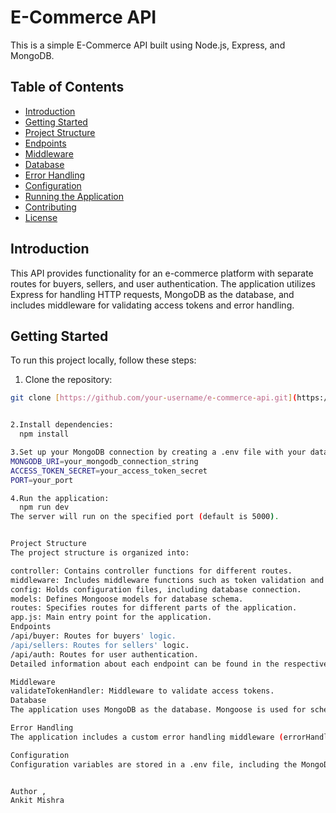 # E-Commerce API

This is a simple E-Commerce API built using Node.js, Express, and MongoDB.

## Table of Contents

- [Introduction](#introduction)
- [Getting Started](#getting-started)
- [Project Structure](#project-structure)
- [Endpoints](#endpoints)
- [Middleware](#middleware)
- [Database](#database)
- [Error Handling](#error-handling)
- [Configuration](#configuration)
- [Running the Application](#running-the-application)
- [Contributing](#contributing)
- [License](#license)

## Introduction

This API provides functionality for an e-commerce platform with separate routes for buyers, sellers, and user authentication. The application utilizes Express for handling HTTP requests, MongoDB as the database, and includes middleware for validating access tokens and error handling.

## Getting Started

To run this project locally, follow these steps:

1. Clone the repository:

```bash
git clone [https://github.com/your-username/e-commerce-api.git](https://github.com/ankit00010/Ecommerce-api.git)


2.Install dependencies:
  npm install

3.Set up your MongoDB connection by creating a .env file with your database connection string:
MONGODB_URI=your_mongodb_connection_string
ACCESS_TOKEN_SECRET=your_access_token_secret
PORT=your_port

4.Run the application:
  npm run dev
The server will run on the specified port (default is 5000).


Project Structure
The project structure is organized into:

controller: Contains controller functions for different routes.
middleware: Includes middleware functions such as token validation and error handling.
config: Holds configuration files, including database connection.
models: Defines Mongoose models for database schema.
routes: Specifies routes for different parts of the application.
app.js: Main entry point for the application.
Endpoints
/api/buyer: Routes for buyers' logic.
/api/sellers: Routes for sellers' logic.
/api/auth: Routes for user authentication.
Detailed information about each endpoint can be found in the respective route files.

Middleware
validateTokenHandler: Middleware to validate access tokens.
Database
The application uses MongoDB as the database. Mongoose is used for schema modeling and interaction with the database.

Error Handling
The application includes a custom error handling middleware (errorHandler) to handle various HTTP status codes.

Configuration
Configuration variables are stored in a .env file, including the MongoDB connection string and the access token secret.


Author ,
Ankit Mishra








